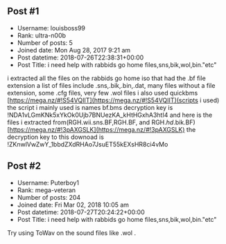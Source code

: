 ## Post #1
- Username: louisboss99
- Rank: ultra-n00b
- Number of posts: 5
- Joined date: Mon Aug 28, 2017 9:21 am
- Post datetime: 2018-07-26T22:38:31+00:00
- Post Title: i need help with rabbids go home files,sns,bik,wol,bin."etc"

i extracted all the files on the rabbids go home iso that had the .bf file extension
a list of files include .sns,.bik,.bin,.dat, many files without a file extension, some .cfg files, very few .wol files
i also used quickbms 
[https://mega.nz/#!S54VQIIT](https://mega.nz/#!S54VQIIT)(scripts i used) the script i mainly used is names bf.bms 
decryption key is !NDA1vLGmKNk5xYkOk0Ujb7BNUezKA_kHtHGxhA3htI4
and here is the files i extracted from(RGH.wii.sns.BF,RGH.BF, and RGH.$hd$.bik.BF)
[https://mega.nz/#!3pAXGSLK](https://mega.nz/#!3pAXGSLK)
the decryption key to this downoad is !ZKnwlVwZwY_1bbdZXdRHAo7JsuET55kEXsHR8ci4vMo
## Post #2
- Username: Puterboy1
- Rank: mega-veteran
- Number of posts: 204
- Joined date: Fri Mar 02, 2018 10:05 am
- Post datetime: 2018-07-27T20:24:22+00:00
- Post Title: i need help with rabbids go home files,sns,bik,wol,bin."etc"

Try using ToWav on the sound files like .wol .
